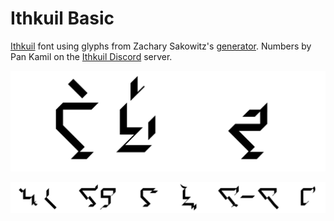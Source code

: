# Ithkuil Basic
[Ithkuil](http://ithkuil.net) font using glyphs from Zachary Sakowitz's [generator](https://v8.zsnout.com/ithkuil/script). Numbers by Pan Kamil on the [Ithkuil Discord](https://reddit.com/r/Ithkuil/comments/7q5r2d/) server.

![ithkuil_basic_title](documentation/ithkuil_basic_title.png)

![ithkuil_basic_cthulhu](documentation/ithkuil_basic_cthulhu.png)
